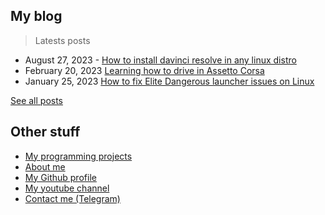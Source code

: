 ## My blog

> Latests posts

- August 27, 2023 - [ How to install davinci resolve in any linux distro](/blog/2023/08/27/how-to-install-davinci-resolve-in-any-linux-distro/)
- February 20, 2023 [Learning how to drive in Assetto Corsa](/blog/2023/02/20/learning-how-to-drive-in-assetto-corsa/)
- January 25, 2023 [How to fix Elite Dangerous launcher issues on Linux](/blog/2023/01/25/how-to-fix-elite-dangerous-launcher-issues-on-linux/)

[See all posts](/blog)

## Other stuff

- [My programming projects](code/)
- [About me](me/)
- [My Github profile](https://github.com/pbl0)
- [My youtube channel](https://www.youtube.com/channel/UCoI4HY4K4CB_J8O_Mphlnbw)
- [Contact me (Telegram)](https://t.me/pablobls)
